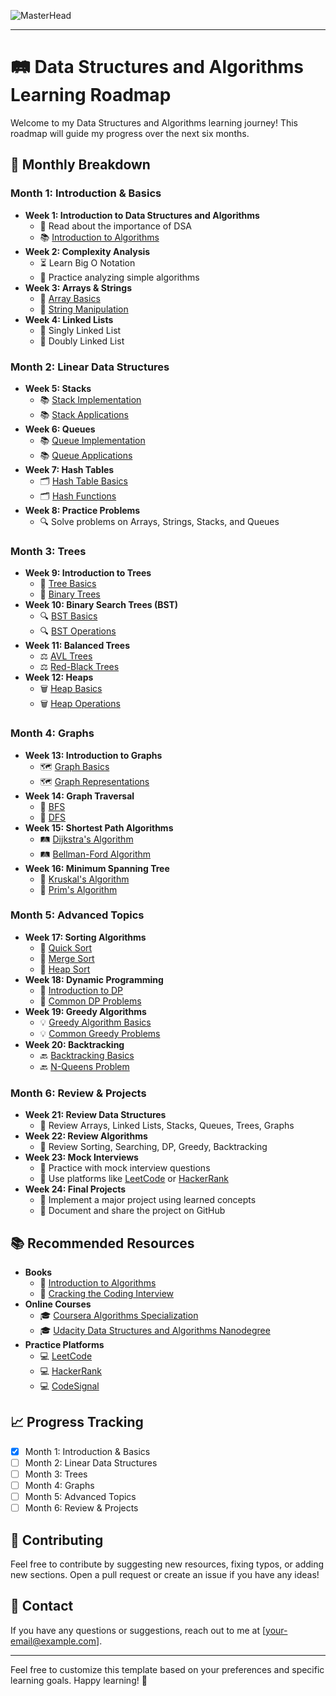 ![MasterHead](https://github.com/sagar431/DSA-Track/assets/36654027/c28bd2bb-d6e3-4e81-a37a-4b7c8ebf4dec)


---

# 🛤️ Data Structures and Algorithms Learning Roadmap

Welcome to my Data Structures and Algorithms learning journey! This roadmap will guide my progress over the next six months.

## 📅 Monthly Breakdown

### Month 1: Introduction & Basics

- **Week 1: Introduction to Data Structures and Algorithms**
  - 📖 Read about the importance of DSA
  - 📚 [Introduction to Algorithms](https://www.example.com)
- **Week 2: Complexity Analysis**
  - ⏳ Learn Big O Notation
  - 📝 Practice analyzing simple algorithms
- **Week 3: Arrays & Strings**
  - 📘 [Array Basics](https://www.example.com)
  - 📘 [String Manipulation](https://www.example.com)
- **Week 4: Linked Lists**
  - 🔗 Singly Linked List
  - 🔗 Doubly Linked List

### Month 2: Linear Data Structures

- **Week 5: Stacks**
  - 📚 [Stack Implementation](https://www.example.com)
  - 📚 [Stack Applications](https://www.example.com)
- **Week 6: Queues**
  - 📚 [Queue Implementation](https://www.example.com)
  - 📚 [Queue Applications](https://www.example.com)
- **Week 7: Hash Tables**
  - 🗂️ [Hash Table Basics](https://www.example.com)
  - 🗂️ [Hash Functions](https://www.example.com)
- **Week 8: Practice Problems**
  - 🔍 Solve problems on Arrays, Strings, Stacks, and Queues

### Month 3: Trees

- **Week 9: Introduction to Trees**
  - 🌳 [Tree Basics](https://www.example.com)
  - 🌳 [Binary Trees](https://www.example.com)
- **Week 10: Binary Search Trees (BST)**
  - 🔍 [BST Basics](https://www.example.com)
  - 🔍 [BST Operations](https://www.example.com)
- **Week 11: Balanced Trees**
  - ⚖️ [AVL Trees](https://www.example.com)
  - ⚖️ [Red-Black Trees](https://www.example.com)
- **Week 12: Heaps**
  - 🗑️ [Heap Basics](https://www.example.com)
  - 🗑️ [Heap Operations](https://www.example.com)

### Month 4: Graphs

- **Week 13: Introduction to Graphs**
  - 🗺️ [Graph Basics](https://www.example.com)
  - 🗺️ [Graph Representations](https://www.example.com)
- **Week 14: Graph Traversal**
  - 🚶 [BFS](https://www.example.com)
  - 🚶 [DFS](https://www.example.com)
- **Week 15: Shortest Path Algorithms**
  - 🛤️ [Dijkstra's Algorithm](https://www.example.com)
  - 🛤️ [Bellman-Ford Algorithm](https://www.example.com)
- **Week 16: Minimum Spanning Tree**
  - 🌉 [Kruskal's Algorithm](https://www.example.com)
  - 🌉 [Prim's Algorithm](https://www.example.com)

### Month 5: Advanced Topics

- **Week 17: Sorting Algorithms**
  - 🔄 [Quick Sort](https://www.example.com)
  - 🔄 [Merge Sort](https://www.example.com)
  - 🔄 [Heap Sort](https://www.example.com)
- **Week 18: Dynamic Programming**
  - 🧩 [Introduction to DP](https://www.example.com)
  - 🧩 [Common DP Problems](https://www.example.com)
- **Week 19: Greedy Algorithms**
  - 💡 [Greedy Algorithm Basics](https://www.example.com)
  - 💡 [Common Greedy Problems](https://www.example.com)
- **Week 20: Backtracking**
  - 🔙 [Backtracking Basics](https://www.example.com)
  - 🔙 [N-Queens Problem](https://www.example.com)

### Month 6: Review & Projects

- **Week 21: Review Data Structures**
  - 🔄 Review Arrays, Linked Lists, Stacks, Queues, Trees, Graphs
- **Week 22: Review Algorithms**
  - 🔄 Review Sorting, Searching, DP, Greedy, Backtracking
- **Week 23: Mock Interviews**
  - 💼 Practice with mock interview questions
  - 💼 Use platforms like [LeetCode](https://www.leetcode.com) or [HackerRank](https://www.hackerrank.com)
- **Week 24: Final Projects**
  - 🚀 Implement a major project using learned concepts
  - 🚀 Document and share the project on GitHub

## 📚 Recommended Resources

- **Books**
  - 📘 [Introduction to Algorithms](https://www.example.com)
  - 📘 [Cracking the Coding Interview](https://www.example.com)
- **Online Courses**
  - 🎓 [Coursera Algorithms Specialization](https://www.example.com)
  - 🎓 [Udacity Data Structures and Algorithms Nanodegree](https://www.example.com)
- **Practice Platforms**
  - 💻 [LeetCode](https://www.leetcode.com)
  - 💻 [HackerRank](https://www.hackerrank.com)
  - 💻 [CodeSignal](https://www.codesignal.com)

## 📈 Progress Tracking

- [x] Month 1: Introduction & Basics
- [ ] Month 2: Linear Data Structures
- [ ] Month 3: Trees
- [ ] Month 4: Graphs
- [ ] Month 5: Advanced Topics
- [ ] Month 6: Review & Projects

## 🤝 Contributing

Feel free to contribute by suggesting new resources, fixing typos, or adding new sections. Open a pull request or create an issue if you have any ideas!

## 📧 Contact

If you have any questions or suggestions, reach out to me at [your-email@example.com].

---

Feel free to customize this template based on your preferences and specific learning goals. Happy learning! 🚀
